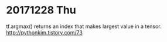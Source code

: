 # 20171228 Thu
tf.argmax()
returns an index that makes largest value in a tensor.
http://pythonkim.tistory.com/73
